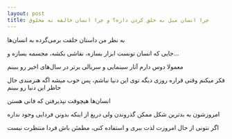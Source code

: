 ```yaml
---
layout: post
title: چرا انسان میل به خلق کردن داره؟ و چرا انسان خالقه نه مخلوق
---
```


به نظر من داستان خلقت برمی‌گرده به انسان‌ها

جایی که انسان تونست ابزار بسازه، نقاشی بکشه، مجسمه بسازه و...

معمولا دوس دارم آثار سینمایی و سریالی برتر در سال‌های اخیر رو ببینم

فکر میکنم وقتی قراره روزی دیگه توی این دنیا نباشم، پس خوب میشه اگه هنرمندی حال حاظر این دنیا رو ببینم

انسان‌ها هیچوقت نپذیرفتن که فانی هستن

امروزشون به بدترین شکل ممکن گذروندن ولی دریغ از اینکه بدونن فردایی وجود نداره

اگر نتونی از حال امروزت لذت ببری و استفاده کنی، مطمئن باش فردا منتظرت نیست
